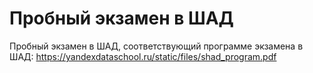 # Пробный экзамен в ШАД

Пробный экзамен в ШАД, соответствующий программе экзамена в ШАД: https://yandexdataschool.ru/static/files/shad_program.pdf

